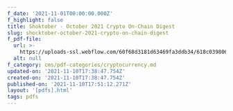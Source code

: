 ```yaml
---
f_date: '2021-11-01T00:00:00.000Z'
f_highlight: false
title: Shoktober - October 2021 Crypto On-Chain Digest
slug: shocktober-october-2021-crypto-on-chain-digest
f_pdf-file:
  url: >-
    https://uploads-ssl.webflow.com/60f68d3181d63469fa3ddb34/618c039806d18ae7772546c5_October%202021%20Crypto%20On-Chain%20Digest_%20Shocktober.pdf
  alt: null
f_category: cms/pdf-categories/cryptocurrency.md
updated-on: '2021-11-10T17:38:47.754Z'
created-on: '2021-11-10T17:38:47.754Z'
published-on: '2021-11-10T17:51:12.271Z'
layout: '[pdfs].html'
tags: pdfs
---
```



